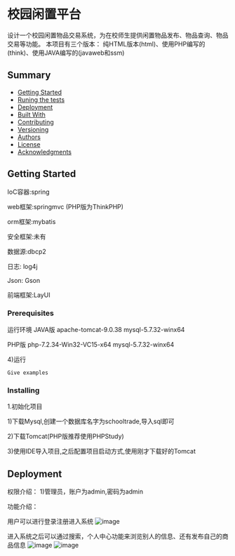 # 校园闲置平台

设计一个校园闲置物品交易系统，为在校师生提供闲置物品发布、物品查询、物品交易等功能。
本项目有三个版本：
纯HTML版本(html)、使用PHP编写的(think)、使用JAVA编写的(javaweb和ssm)

## Summary

  - [Getting Started](#getting-started)
  - [Runing the tests](#running-the-tests)
  - [Deployment](#deployment)
  - [Built With](#built-with)
  - [Contributing](#contributing)
  - [Versioning](#versioning)
  - [Authors](#authors)
  - [License](#license)
  - [Acknowledgments](#acknowledgments)

## Getting Started

IoC容器:spring

web框架:springmvc
(PHP版为ThinkPHP)

orm框架:mybatis

安全框架:未有

数据源:dbcp2

日志: log4j

Json: Gson

前端框架:LayUI

### Prerequisites

运行环境
JAVA版
apache-tomcat-9.0.38
mysql-5.7.32-winx64

PHP版
php-7.2.34-Win32-VC15-x64
mysql-5.7.32-winx64



4)运行

    Give examples

### Installing


1.初始化项目

1)下载Mysql,创建一个数据库名字为schooltrade,导入sql即可

2)下载Tomcat(PHP版推荐使用PHPStudy)

3)使用IDE导入项目,之后配置项目启动方式,使用刚才下载好的Tomcat


## Deployment

权限介绍：
1)管理员，账户为admin,密码为admin

功能介绍：

用户可以进行登录注册进入系统
![image](https://raw.githubusercontent.com/hhyygg2009/schooltrade/master/images/my.png)

进入系统之后可以通过搜索，个人中心功能来浏览别人的信息、还有发布自己的商品信息
![image](https://raw.githubusercontent.com/hhyygg2009/schooltrade/master/images/search.png)
![image](https://raw.githubusercontent.com/hhyygg2009/schooltrade/master/images/release.png)